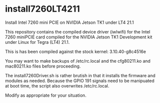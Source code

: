 install7260LT4211
=================

Install Intel 7260 mini PCIE on NVIDIA Jetson TK1 under LT4 21.1

This repository contains the compiled device driver (iwlwifi) for the Intel 7260 miniPCIE card compiled for the NVIDIA Jetson TK1 Development kit under Linux for Tegra (LT4) 21.1.

This is has been compiled against the stock kernel: 3.10.40-g8c4516e

You may want to make backups of /etc/rc.local and the cfg80211.ko and mac80211.ko files before proceeding.

The install7260Driver.sh is rather brutish in that it installs the firmware and modules as needed. Because the GPIO 191 signals need to be manipuated at boot time, the script also overwrites /etc/rc.local.

Modify as appropriate for your situation.
